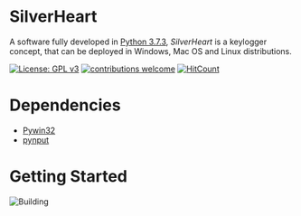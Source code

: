# SilverHeart
A software fully developed in [Python 3.7.3](https://www.python.org/), *SilverHeart* is a keylogger concept, that can be deployed in Windows, Mac OS and Linux distributions.

[![License: GPL v3](https://img.shields.io/badge/License-GPLv3-blue.svg)](https://www.gnu.org/licenses/gpl-3.0)     [![contributions welcome](https://img.shields.io/badge/contributions-welcome-brightgreen.svg?style=flat)](https://github.com/dwyl/esta/issues)
[![HitCount](http://hits.dwyl.io/PedrV/SilverHeart.svg)](http://hits.dwyl.io/PedrV/SilverHeart)

# Dependencies
- [Pywin32](https://pypi.org/project/pywin32/)
- [pynput](https://pypi.org/project/pynput/)

# Getting Started


![*Building*](https://i.gifer.com/3jnq.gif)
